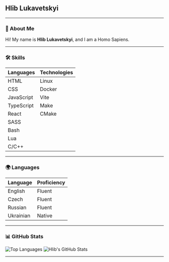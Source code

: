 ## Hlib Lukavetskyi

---

### 🚀 About Me
Hi! My name is **Hlib Lukavetskyi**, and I am a Homo Sapiens.

---

### 🛠 Skills
| **Languages**   | **Technologies** |
|-----------------|------------------|
| HTML            | Linux            |
| CSS             | Docker           |
| JavaScript      | Vite             |
| TypeScript      | Make             |
| React           | CMake            |
| SASS            |                  |
| Bash            |                  |
| Lua             |                  |
| C/C++           |                  |

---

### 🌍 Languages
| **Language**  | **Proficiency** |
|---------------|-----------------|
| English       | Fluent          |
| Czech         | Fluent          |
| Russian       | Fluent          |
| Ukrainian     | Native          |

---

### 📊 GitHub Stats

![Top Languages](https://github-readme-stats.vercel.app/api/top-langs/?username=MrHlebusheck&layout=donut&theme=radical) ![Hlib's GitHub Stats](https://github-readme-stats.vercel.app/api?username=MrHlebusheck&show_icons=true&theme=radical)

---

